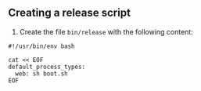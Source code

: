 ## Creating a release script

1. Create the file `bin/release` with the following content:
  ```file=~/custom_buildpack/bin/release
  #!/usr/bin/env bash

  cat << EOF
  default_process_types:
    web: sh boot.sh 
  EOF
  ```
